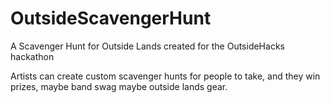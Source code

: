 # OutsideScavengerHunt
A Scavenger Hunt for Outside Lands created for the OutsideHacks hackathon

Artists can create custom scavenger hunts for people to take, and they win prizes, maybe band swag maybe outside lands gear.